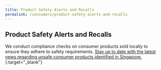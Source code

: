 ```yaml
---
title: Product Safety Alerts and Recalls
permalink: /consumers/product-safety-alerts-and-recalls
---
```

## Product Safety Alerts and Recalls
We conduct compliance checks on consumer products sold locally to ensure they adhere to safety requirements. [Stay up to date with the latest news regarding unsafe consumer products identified in Singapore.](https://www.enterprisesg.gov.sg/quality-standards/consumer-protection/for-consumers/product-safety-alerts-and-recalls){:target="_blank"}

